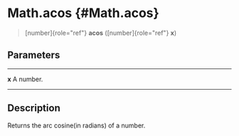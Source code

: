 Math.acos {#Math.acos}
=========

> [number]{role="ref"} **acos** ([number]{role="ref"} **x**)

Parameters
----------

  ------- -----------
  **x**   A number.
  ------- -----------

Description
-----------

Returns the arc cosine(in radians) of a number.

